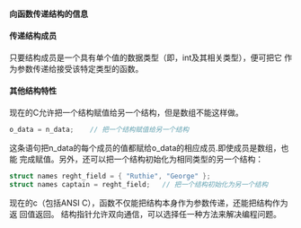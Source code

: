 #### 向函数传递结构的信息

#### 传递结构成员
只要结构成员是一个具有单个值的数据类型（即，int及其相关类型），便可把它
作为参数传递给接受该特定类型的函数。


#### 其他结构特性
现在的C允许把一个结构赋值给另一个结构，但是数组不能这样做。
```c
o_data = n_data;    // 把一个结构赋值给另一个结构
```
这条语句把n_data的每个成员的值都赋给o_data的相应成员.即使成员是数组，也能
完成赋值。另外，还可以把一个结构初始化为相同类型的另一个结构：
```c
struct names reght_field = { "Ruthie", "George" };
struct names captain = reght_field;   // 把一个结构初始化为另一个结构
```

现在的c（包括ANSI C），函数不仅能把结构本身作为参数传递，还能把结构作为返
回值返回。
结构指针允许双向通信，可以选择任一种方法来解决编程问题。


